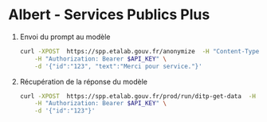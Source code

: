 # Albert - Services Publics Plus
 
1. Envoi du prompt au modèle

    ```sh
    curl -XPOST  https://spp.etalab.gouv.fr/anonymize  -H "Content-Type: application/json" \
        -H "Authorization: Bearer $API_KEY" \
        -d '{"id":"123", "text":"Merci pour service."}'
    ```

2. Récupération de la réponse du modèle

    ```sh
    curl -XPOST  https://spp.etalab.gouv.fr/prod/run/ditp-get-data  -H "Content-Type: application/json" \
        -H "Authorization: Bearer $API_KEY" \
        -d '{"id":"123"}'
    ```
